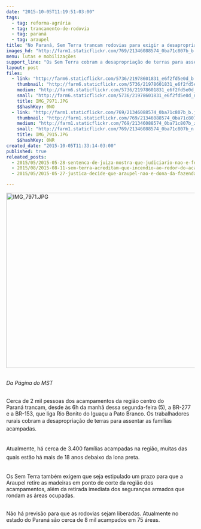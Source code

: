 ```yaml
---
date: "2015-10-05T11:19:51-03:00"
tags:
  - tag: reforma-agrária
  - tag: trancamento-de-rodovia
  - tag: paraná
  - tag: araupel
title: "No Paraná, Sem Terra trancam rodovias para exigir a desapropriação de áreas"
images_hd: "http://farm1.staticflickr.com/769/21346088574_0ba71c807b_b.jpg"
menu: lutas e mobilizações
support_line: "Os Sem Terra cobram a desapropriação de terras para assentar as famílias acampadas. "
layout: post
files:
  - link: "http://farm6.staticflickr.com/5736/21978601831_e6f2fd5e0d_b.jpg"
    thumbnail: "http://farm6.staticflickr.com/5736/21978601831_e6f2fd5e0d_t.jpg"
    medium: "http://farm6.staticflickr.com/5736/21978601831_e6f2fd5e0d_z.jpg"
    small: "http://farm6.staticflickr.com/5736/21978601831_e6f2fd5e0d_n.jpg"
    title: IMG_7971.JPG
    $$hashKey: 0NO
  - link: "http://farm1.staticflickr.com/769/21346088574_0ba71c807b_b.jpg"
    thumbnail: "http://farm1.staticflickr.com/769/21346088574_0ba71c807b_t.jpg"
    medium: "http://farm1.staticflickr.com/769/21346088574_0ba71c807b_z.jpg"
    small: "http://farm1.staticflickr.com/769/21346088574_0ba71c807b_n.jpg"
    title: IMG_7915.JPG
    $$hashKey: 0NR
created_date: "2015-10-05T11:33:14-03:00"
published: true
releated_posts:
  - 2015/05/2015-05-28-sentenca-de-juiza-mostra-que-judiciario-nao-e-feito-apenas-de-moros-e-mendes.md
  - 2015/08/2015-08-11-sem-terra-acreditam-que-incendio-ao-redor-do-acampamento-no-pr-tem-origem-criminosa.md
  - 2015/05/2015-05-27-justica-decide-que-araupel-nao-e-dona-da-fazenda-rio-das-cobras.md

---
```

<p><img alt="IMG_7971.JPG" height="467" src="http://farm6.staticflickr.com/5736/21978601831_e6f2fd5e0d_b.jpg" width="700" /></p>

<p><br />
<em>Da P&aacute;gina do MST</em></p>

<p><br />
Cerca de 2 mil pessoas dos acampamentos da regi&atilde;o centro do Paran&aacute;&nbsp;trancam, desde &agrave;s 6h&nbsp;da manh&atilde; dessa segunda-feira (5), a BR-277 e a BR-153, que liga&nbsp;Rio Bonito do Igua&ccedil;u a Pato Branco.&nbsp;Os trabalhadores rurais&nbsp;<span style="line-height: 1.6;">cobram&nbsp;</span><span style="line-height: 20.8px;">a desapropria&ccedil;&atilde;o de terras para assentar as fam&iacute;lias acampadas.</span></p>

<p><br />
<span style="line-height: 1.6;">Atualmente, h&aacute; cerca de 3.400 fam&iacute;lias&nbsp;acampadas na regi&atilde;o, muitas das quais est&atilde;o h&aacute; mais de&nbsp;18 anos debaixo da lona preta.</span></p>

<p><br />
Os Sem Terra tamb&eacute;m exigem que seja estipulado um prazo para que a Araupel&nbsp;retire as madeiras em ponto de corte da regi&atilde;o dos acampamentos,&nbsp;al&eacute;m da retirada imediata&nbsp;dos seguran&ccedil;as armados que rondam as &aacute;reas ocupadas.</p>

<p><br />
N&atilde;o h&aacute; previs&atilde;o para que as rodovias sejam liberadas. Atualmente no estado do&nbsp;Paran&aacute; s&atilde;o cerca de 8 mil acampados em 75 &aacute;reas.</p>

<p>&nbsp;</p>
